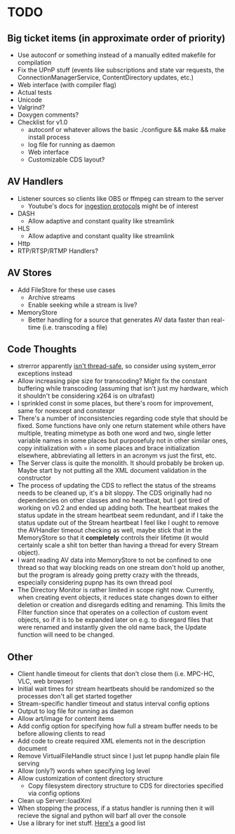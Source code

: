 TODO
=============
## Big ticket items (in approximate order of priority)
* Use autoconf or something instead of a manually edited makefile for compilation
* Fix the UPnP stuff (events like subscriptions and state var requests, the ConnectionManagerService, ContentDirectory updates, etc.)
* Web interface (with compiler flag)
* Actual tests
* Unicode
* Valgrind?
* Doxygen comments?
* Checklist for v1.0
  * autoconf or whatever allows the basic ./configure && make && make install process
  * log file for running as daemon
  * Web interface
  * Customizable CDS layout?

## AV Handlers
* Listener sources so clients like OBS or ffmpeg can stream to the server
  * Youtube's docs for [ingestion protocols](https://developers.google.com/youtube/v3/live/guides/ingestion-protocol-comparison) might be of interest
* DASH
  * Allow adaptive and constant quality like streamlink
* HLS
  * Allow adaptive and constant quality like streamlink
* Http
* RTP/RTSP/RTMP Handlers?

## AV Stores
* Add FileStore for these use cases
  * Archive streams
  * Enable seeking while a stream is live?
* MemoryStore
  * Better handling for a source that generates AV data faster than real-time (i.e. transcoding a file)

## Code Thoughts
* strerror apparently [isn't thread-safe](https://en.wikipedia.org/wiki/C_standard_library#Threading_problems,_vulnerability_to_race_conditions), so consider using system_error exceptions instead
* Allow increasing pipe size for transcoding? Might fix the constant buffering while transcoding (assuming that isn't just my hardware, which it shouldn't be considering x264 is on ultrafast)
* I sprinkled const in some places, but there's room for improvement, same for noexcept and constexpr
* There's a number of inconsistencies regarding code style that should be fixed. Some functions have only one return statement while others have multiple, treating mimetype as both one word and two, single letter variable names in some places but purposefuly not in other similar ones, copy initialization with = in some places and brace initialization elsewhere, abbreviating all letters in an acronym vs just the first, etc.
* The Server class is quite the monolith. It should probably be broken up. Maybe start by not putting all the XML document validation in the constructor
* The process of updating the CDS to reflect the status of the streams needs to be cleaned up, it's a bit sloppy. The CDS originally had no dependencies on other classes and no heartbeat, but I got tired of working on v0.2 and ended up adding both. The heartbeat makes the status update in the stream heartbeat seem redundant, and if I take the status update out of the Stream heartbeat I feel like I ought to remove the AVHandler timeout checking as well, maybe stick that in the MemoryStore so that it **completely** controls their lifetime (it would certainly scale a shit ton better than having a thread for every Stream object).
* I want reading AV data into MemoryStore to not be confined to one thread so that way blocking reads on one stream don't hold up another, but the program is already going pretty crazy with the threads, especially considering pupnp has its own thread pool
* The Directory Monitor is rather limited in scope right now. Currently, when creating event objects, it reduces state changes down to either deletion or creation and disregards editing and renaming. This limits the Filter function since that operates on a collection of custom event objects, so if it is to be expanded later on e.g. to disregard files that were renamed and instantly given the old name back, the Update function will need to be changed.

## Other
* Client handle timeout for clients that don't close them (i.e. MPC-HC, VLC, web browser)
* Initial wait times for stream heartbeats should be randomized so the processes don't all get started together
* Stream-specific handler timeout and status interval config options
* Output to log file for running as daemon
* Allow art/image for content items
* Add config option for specifying how full a stream buffer needs to be before allowing clients to read
* Add code to create required XML elements not in the description document
* Remove VirtualFileHandle struct since I just let pupnp handle plain file serving
* Allow (only?) words when specifying log level
* Allow customization of content directory structure
  * Copy filesystem directory structure to CDS for directories specified via config options
* Clean up Server::loadXml
* When stopping the process, if a status handler is running then it will recieve the signal and python will barf all over the console
* Use a library for inet stuff. [Here's](https://stackoverflow.com/questions/118945/best-c-c-network-library) a good list
